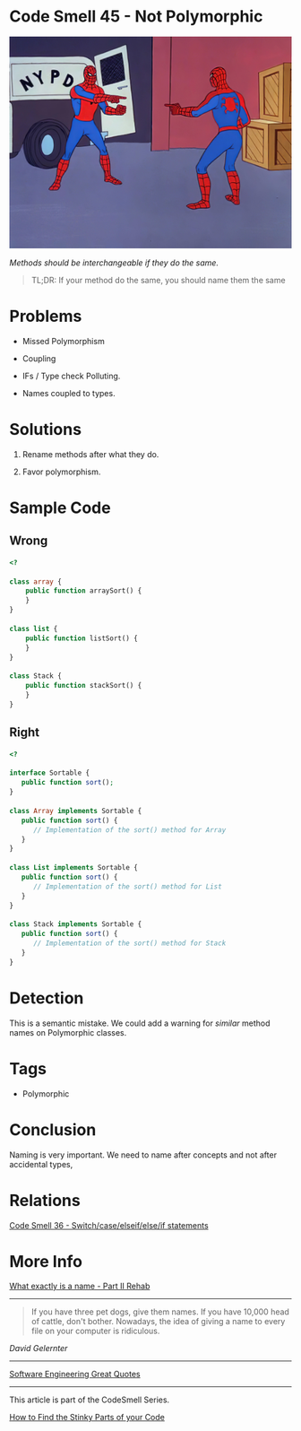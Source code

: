 # Code Smell 45 - Not Polymorphic

![Code Smell 45 - Not Polymorphic](Code%20Smell%2045%20-%20Not%20Polymorphic.jpeg)

*Methods should be interchangeable if they do the same.*

> TL;DR: If your method do the same, you should name them the same

# Problems

- Missed Polymorphism

- Coupling

- IFs / Type check Polluting.

- Names coupled to types.

# Solutions

1. Rename methods after what they do.

2. Favor polymorphism.

# Sample Code

## Wrong

[Gist Url]: # (https://gist.github.com/mcsee/17ccba69a9bcb7fbe2e8ee15e0487585)
```php
<?

class array {
    public function arraySort() {
    }
}

class list {
    public function listSort() {
    }
}

class Stack {
    public function stackSort() {
    }
}
```

## Right

[Gist Url]: # (https://gist.github.com/mcsee/ba7cb02ed4cf4c8ae6d0bf4aae3d7cb2)
```php
<?

interface Sortable {
   public function sort();
}

class Array implements Sortable {
   public function sort() {
      // Implementation of the sort() method for Array
   }
}

class List implements Sortable {
   public function sort() {
      // Implementation of the sort() method for List
   }
}

class Stack implements Sortable {
   public function sort() {
      // Implementation of the sort() method for Stack
   }
}
```

# Detection

This is a semantic mistake. We could add a warning for *similar* method names on Polymorphic classes.

# Tags

- Polymorphic

# Conclusion

Naming is very important. We need to name after concepts and not after accidental types,

# Relations

[Code Smell 36 - Switch/case/elseif/else/if statements](https://github.com/mcsee/Software-Design-Articles/tree/main/Articles/Code%20Smells/Code%20Smell%2036%20-%20Switch%20case%20elseif%20else%20if%20statements/readme.md)

# More Info

[What exactly is a name - Part II Rehab](https://github.com/mcsee/Software-Design-Articles/tree/main/Articles/Theory/What%20exactly%20is%20a%20name%20-%20Part%20II%20Rehab/readme.md)


* * *

> If you have three pet dogs, give them names. If you have 10,000 head of cattle, don't bother. Nowadays, the idea of giving a name to every file on your computer is ridiculous.

_David Gelernter_
 
* * *
 
[Software Engineering Great Quotes](https://github.com/mcsee/Software-Design-Articles/tree/main/Articles/Quotes/Software%20Engineering%20Great%20Quotes/readme.md)

* * *

This article is part of the CodeSmell Series.

[How to Find the Stinky Parts of your Code](https://github.com/mcsee/Software-Design-Articles/tree/main/Articles/Code%20Smells/How%20to%20Find%20the%20Stinky%20parts%20of%20your%20Code/readme.md)